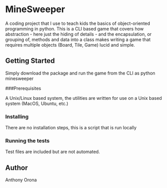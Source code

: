 # MineSweeper

A coding project that I use to teach kids the basics of object-oriented programming in python. This is a CLI based game that covers how abstraction - here just the hiding of details - and the encapsulation, or grouping of, methods and data into a class makes writing a game that requires multiple objects (Board, Tile, Game) lucid and simple.

## Getting Started

Simply download the package and run the game from the CLI as python minesweeper

###Prerequisites

A Unix/Linux based system, the utilities are written for use on a Unix based system (MacOS, Ubuntu, etc.)

### Installing

There are no installation steps, this is a script that is run locally

### Running the tests

Test files are included but are not automated.

## Author
Anthony Orona
